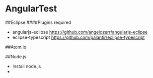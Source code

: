 # AngularTest

##Eclipse
####Plugins required
* angularjs-eclipse https://github.com/angelozerr/angularjs-eclipse
* eclipse-typescript https://github.com/palantir/eclipse-typescript

##Atom.io


##Node.js
* Install node.js
* 
